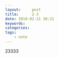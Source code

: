 ```yaml
---
layout:     post
title:      2-3
date: 2019-02-21 10:21
keywords:
categories:
tags:
    - note
---
```


23333
